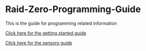 # Raid-Zero-Programming-Guide
This is the guide for programming related information

[Click here for the getting started guide](guides/Getting_Started.md)

[Click here for the sensors guide](guides/Sensors.md)
